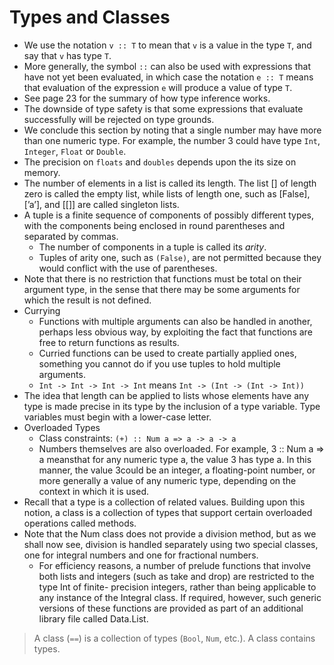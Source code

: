 # Types and Classes

- We use the notation `v :: T` to mean that `v` is a value in the type `T`, and say that `v` has type `T`.
- More generally, the symbol `::` can also be used with expressions that have not yet been evaluated, in which case the notation `e :: T` means that evaluation of the expression `e` will produce a value of type `T`.
- See page 23 for the summary of how type inference works.
- The downside of type safety is that some expressions that evaluate successfully will be rejected on type grounds.
- We conclude this section by noting that a single number may have more than one numeric type. For example, the number 3 could have type `Int`, `Integer`, `Float` or `Double`.
- The precision on `floats` and `doubles` depends upon the its size on memory.
- The number of elements in a list is called its length. The list [] of length zero is called the empty list, while lists of length one, such as [False], [’a’], and [[]] are called singleton lists.
- A tuple is a finite sequence of components of possibly different types, with the components being enclosed in round parentheses and separated by commas.
    - The number of components in a tuple is called its *arity*.
    - Tuples of arity one, such as `(False)`, are not permitted because they would conflict with the use of parentheses.
- Note that there is no restriction that functions must be total on their argument type, in the sense that there may be some arguments for which the result is not defined.
- Currying
    - Functions with multiple arguments can also be handled in another, perhaps less obvious way, by exploiting the fact that functions are free to return functions as results.
    - Curried functions can be used to create partially applied ones, something you cannot do if you use tuples to hold multiple arguments.
    - `Int -> Int -> Int -> Int` means `Int -> (Int -> (Int -> Int))`
- The idea that length can be applied to lists whose elements have any type is made precise in its type by the inclusion of a type variable. Type variables must begin with a lower-case letter.
- Overloaded Types
    - Class constraints: `(+) :: Num a => a -> a -> a`
    - Numbers themselves are also overloaded. For example, 3 :: Num a => a meansthat for any numeric type a, the value 3 has type a. In this manner, the value 3could be an integer, a floating-point number, or more generally a value of any numeric type, depending on the context in which it is used.
- Recall that a type is a collection of related values. Building upon this notion, a class is a collection of types that support certain overloaded operations called methods.
- Note that the Num class does not provide a division method, but as we shall now see, division is handled separately using two special classes, one for integral numbers and one for fractional numbers.
    - For efficiency reasons, a number of prelude functions that involve both lists and integers (such as take and drop) are restricted to the type Int of finite- precision integers, rather than being applicable to any instance of the Integral class. If required, however, such generic versions of these functions are provided as part of an additional library file called Data.List.


> A class (`==`) is a collection of types (`Bool`, `Num`, etc.). A class contains types.
